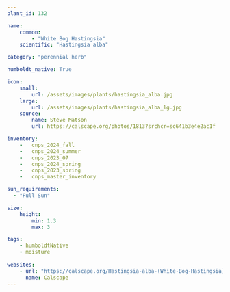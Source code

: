 ```yaml
---
plant_id: 132

name: 
    common: 
        - "White Bog Hastingsia" 
    scientific: "Hastingsia alba"  

category: "perennial herb"

humboldt_native: True

icon: 
    small: 
        url: /assets/images/plants/hastingsia_alba.jpg 
    large: 
        url: /assets/images/plants/hastingsia_alba_lg.jpg 
    source: 
        name: Steve Matson 
        url: https://calscape.org/photos/1813?srchcr=sc641b3e4e2ac1f

inventory: 
    -   cnps_2024_fall
    -   cnps_2024_summer
    -   cnps_2023_07 
    -   cnps_2024_spring
    -   cnps_2023_spring
    -   cnps_master_inventory

sun_requirements:
  - "Full Sun"

size:
    height: 
        min: 1.3
        max: 3

tags:
    - humboldtNative
    - moisture
 
websites: 
    - url: "https://calscape.org/Hastingsia-alba-(White-Bog-Hastingsia)"
      name: Calscape
---
```


